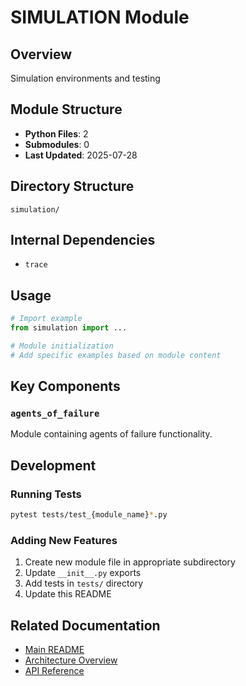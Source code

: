 # SIMULATION Module

## Overview
Simulation environments and testing

## Module Structure
- **Python Files**: 2
- **Submodules**: 0
- **Last Updated**: 2025-07-28

## Directory Structure
```
simulation/
```

## Internal Dependencies
- `trace`

## Usage

```python
# Import example
from simulation import ...

# Module initialization
# Add specific examples based on module content
```

## Key Components

### `agents_of_failure`
Module containing agents of failure functionality.

## Development

### Running Tests
```bash
pytest tests/test_{module_name}*.py
```

### Adding New Features
1. Create new module file in appropriate subdirectory
2. Update `__init__.py` exports
3. Add tests in `tests/` directory
4. Update this README

## Related Documentation
- [Main README](../README.md)
- [Architecture Overview](../docs/architecture.md)
- [API Reference](../docs/api_reference.md)
